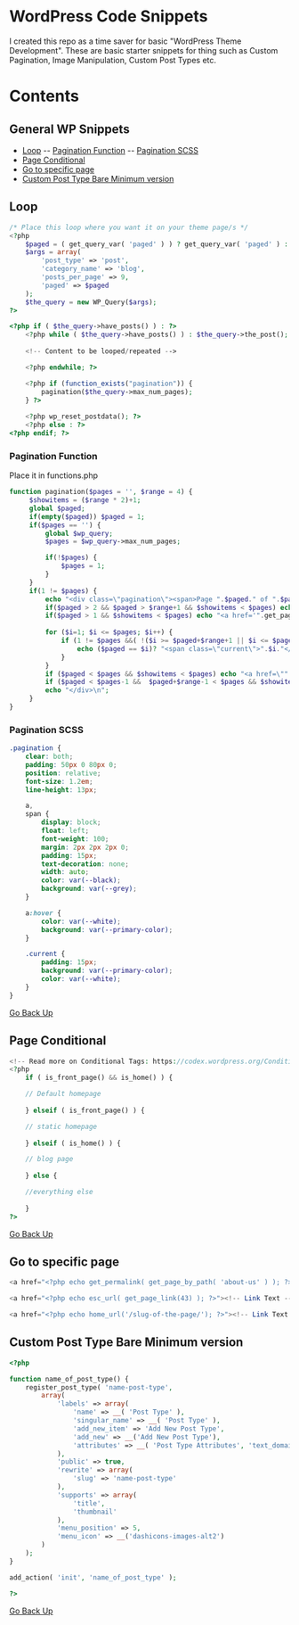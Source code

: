 # WordPress Code Snippets

I created this repo as a time saver for basic "WordPress Theme Development". These are basic starter snippets for thing such as Custom Pagination, Image Manipulation, Custom Post Types etc.

# Contents
## General WP Snippets
- [Loop](#loop)
-- [Pagination Function](#pagination-function)
-- [Pagination SCSS](#pagination-scss)
- [Page Conditional](#page-conditional)
- [Go to specific page](#go-to-specific-page)
- [Custom Post Type Bare Minimum version](#custom-post-type-bare-minimum-version)

## Loop
```php
/* Place this loop where you want it on your theme page/s */
<?php
    $paged = ( get_query_var( 'paged' ) ) ? get_query_var( 'paged' ) : 1;
    $args = array(
        'post_type' => 'post',
        'category_name' => 'blog',
        'posts_per_page' => 9,
        'paged' => $paged
    );
    $the_query = new WP_Query($args); 
?>

<?php if ( $the_query->have_posts() ) : ?>
    <?php while ( $the_query->have_posts() ) : $the_query->the_post(); ?>
    
    <!-- Content to be looped/repeated -->

    <?php endwhile; ?>

    <?php if (function_exists("pagination")) {
        pagination($the_query->max_num_pages);
    } ?>
    
    <?php wp_reset_postdata(); ?>
    <?php else : ?>
<?php endif; ?>
```

### Pagination Function
Place it in functions.php
```php
function pagination($pages = '', $range = 4) {
     $showitems = ($range * 2)+1;  
     global $paged;
     if(empty($paged)) $paged = 1;
     if($pages == '') {
         global $wp_query;
         $pages = $wp_query->max_num_pages;

         if(!$pages) {
             $pages = 1;
         }
     }   
     if(1 != $pages) {
         echo "<div class=\"pagination\"><span>Page ".$paged." of ".$pages."</span>";
         if($paged > 2 && $paged > $range+1 && $showitems < $pages) echo "<a href='".get_pagenum_link(1)."'>&laquo; First</a>";
         if($paged > 1 && $showitems < $pages) echo "<a href='".get_pagenum_link($paged - 1)."'>&lsaquo; Previous</a>";
 
         for ($i=1; $i <= $pages; $i++) {
             if (1 != $pages &&( !($i >= $paged+$range+1 || $i <= $paged-$range-1) || $pages <= $showitems )) {
                 echo ($paged == $i)? "<span class=\"current\">".$i."</span>":"<a href='".get_pagenum_link($i)."' class=\"inactive\">".$i."</a>";
             }
         }
         if ($paged < $pages && $showitems < $pages) echo "<a href=\"".get_pagenum_link($paged + 1)."\">Next &rsaquo;</a>";  
         if ($paged < $pages-1 &&  $paged+$range-1 < $pages && $showitems < $pages) echo "<a href='".get_pagenum_link($pages)."'>Last &raquo;</a>";
         echo "</div>\n";
     }
}
```

### Pagination SCSS
```scss
.pagination {
    clear: both;
    padding: 50px 0 80px 0;
    position: relative;
    font-size: 1.2em;
    line-height: 13px;

    a,
    span {
        display: block;
        float: left;
        font-weight: 100;
        margin: 2px 2px 2px 0;
        padding: 15px;
        text-decoration: none;
        width: auto;
        color: var(--black);
        background: var(--grey);
    }

    a:hover {
        color: var(--white);
        background: var(--primary-color);
    }

    .current {
        padding: 15px;
        background: var(--primary-color);
        color: var(--white);
    }
}

```

[Go Back Up](#contents)

## Page Conditional
```php
<!-- Read more on Conditional Tags: https://codex.wordpress.org/Conditional_Tags -->
<?php
	if ( is_front_page() && is_home() ) {

    // Default homepage
    
	} elseif ( is_front_page() ) {

    // static homepage
    
	} elseif ( is_home() ) {

    // blog page
    
	} else {

    //everything else
    
	}
?>
```
[Go Back Up](#contents)

## Go to specific page
```php
<a href="<?php echo get_permalink( get_page_by_path( 'about-us' ) ); ?>">About Us</a>

<a href="<?php echo esc_url( get_page_link(43) ); ?>"><!-- Link Text --></a>

<a href="<?php echo home_url('/slug-of-the-page/'); ?>"><!-- Link Text --></a>
```

## Custom Post Type Bare Minimum version
```php
<?php

function name_of_post_type() {
	register_post_type( 'name-post-type',
		array(
			'labels' => array(
				'name' => __( 'Post Type' ),
				'singular_name' => __( 'Post Type' ),
				'add_new_item' => 'Add New Post Type',
				'add_new' => __('Add New Post Type'),
				'attributes' => __( 'Post Type Attributes', 'text_domain' ),
			),
			'public' => true,
			'rewrite' => array(
				'slug' => 'name-post-type'
            ),
			'supports' => array(
				'title',
				'thumbnail'
			),
			'menu_position' => 5,
			'menu_icon' => __('dashicons-images-alt2')
		)
	);
}

add_action( 'init', 'name_of_post_type' );

?>
```
[Go Back Up](#contents)
